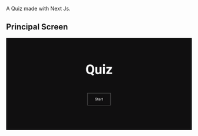 A Quiz made with Next Js.

## Principal Screen
![img](https://github.com/JonathanSaan/QuizSaan/blob/e7c107f0ad5e26764e7ae0971f5fb497dd6ad00b/Capture+_2022-09-17-18-14-33-1-1.png)
